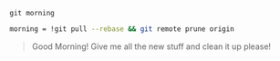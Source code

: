 `git morning`
```bash
morning = !git pull --rebase && git remote prune origin
```
> Good Morning! Give me all the new stuff and clean it up please!
